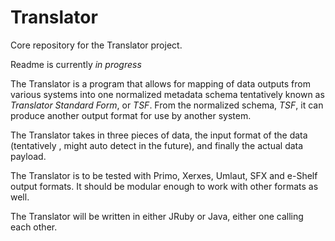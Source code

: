 Translator
==========

Core repository for the Translator project.

Readme is currently *in progress*

The Translator is a program that allows for mapping of data outputs from various systems into one normalized metadata schema
tentatively known as *Translator Standard Form*, or *TSF*. From the normalized schema, *TSF*, it can produce another output
format for use by another system.

The Translator takes in three pieces of data, the input format of the data (tentatively , might auto detect in the future), and
finally the actual data payload. 

The Translator is to be tested with Primo, Xerxes, Umlaut, SFX and e-Shelf output formats. It should be modular enough to work
with other formats as well.

The Translator will be written in either JRuby or Java, either one calling each other.